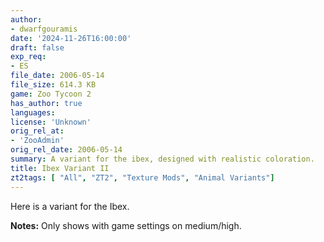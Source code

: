 ```yaml
---
author:
- dwarfgouramis
date: '2024-11-26T16:00:00'
draft: false
exp_req:
- ES
file_date: 2006-05-14
file_size: 614.3 KB
game: Zoo Tycoon 2
has_author: true
languages:
license: 'Unknown'
orig_rel_at:
- 'ZooAdmin'
orig_rel_date: 2006-05-14
summary: A variant for the ibex, designed with realistic coloration.
title: Ibex Variant II
zt2tags: [ "All", "ZT2", "Texture Mods", "Animal Variants"]
---
```

Here is a variant for the Ibex.  

**Notes:** Only shows with game settings on medium/high.
